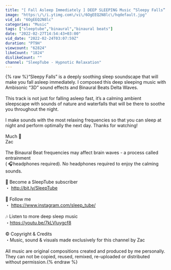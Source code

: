 ```yaml
---
title: "[ Fall Asleep Immediately ] DEEP SLEEPING Music “Sleepy Falls” Delta Binaural Beats"
image: "https:\/\/i.ytimg.com\/vi\/6OgEEQ2N8lc\/hqdefault.jpg"
vid_id: "6OgEEQ2N8lc"
categories: "Music"
tags: ["sleeptube","binaural","binaural beats"]
date: "2022-02-27T14:54:43+03:00"
vid_date: "2022-02-24T03:07:59Z"
duration: "PT9H"
viewcount: "62824"
likeCount: "1824"
dislikeCount: ""
channel: "SleepTube - Hypnotic Relaxation"
---
```

{% raw %}“Sleepy Falls” is a deeply soothing sleep soundscape that will make you fall asleep immediately. I composed this deep sleeping music with Ambisonic “3D” sound effects and Binaural Beats Delta Waves. <br /><br />This track is not just for falling asleep fast, it’s a calming ambient sleepscape with sounds of nature and waterfalls that will be there to soothe you throughout the night.<br /><br />I make sounds with the most relaxing frequencies so that you can sleep at night and perform optimally the next day. Thanks for watching!<br /><br />Much 💜<br />Zac<br /><br />The Binaural Beat frequencies may affect brain waves - a process called entrainment<br />( 🎧headphones required). No headphones required to enjoy the calming sounds.  <br /><br />💜 Become a SleepTube subscriber<br />・ <a rel="nofollow" target="blank" href="http://bit.ly/SleepTube">http://bit.ly/SleepTube</a><br /><br />🙌 Follow me<br />・ <a rel="nofollow" target="blank" href="https://www.instagram.com/sleep_tube/">https://www.instagram.com/sleep_tube/</a><br /><br />🎶 Listen to more deep sleep music<br />・<a rel="nofollow" target="blank" href="https://youtu.be/7kLVluygcf8">https://youtu.be/7kLVluygcf8</a><br /><br />© Copyright &amp; Credits<br />・Music, sound &amp; visuals made exclusively for this channel by Zac<br /><br />All music are original compositions created and produced by me personally.<br />They can not be copied, reused, remixed, re-uploaded or distributed without permission.{% endraw %}
